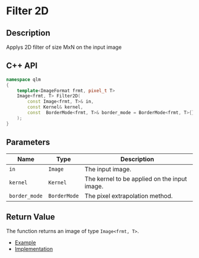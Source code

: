 # Filter 2D

## Description
Applys 2D filter of size MxN on the input image
## C++ API
```c++
namespace qlm
{
	template<ImageFormat frmt, pixel_t T>
	Image<frmt, T> Filter2D(
		const Image<frmt, T>& in,
		const Kernel& kernel,
		const  BorderMode<frmt, T>& border_mode = BorderMode<frmt, T>{}
	);
}
```

## Parameters

| Name           | Type         | Description                                                                                  |
|----------------|--------------|----------------------------------------------------------------------------------------------|
| `in`           | `Image`      | The input image.                                                                             |
| `kernel`       | `Kernel`     | The kernel to be applied on the input image.                                                 |
| `border_mode`  | `BorderMode` | The pixel extrapolation method.                                                              |


## Return Value
The function returns an image of type `Image<frmt, T>`.

* [Example](../../../Examples/Filters/Filter2D)
* [Implementation](../../../../code/Filter2D.cpp)
